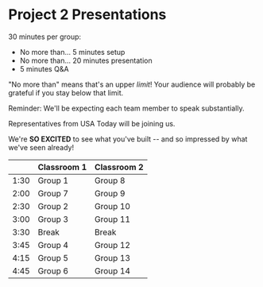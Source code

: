 # Project 2 Presentations

30 minutes per group:
- No more than... 5 minutes setup
- No more than... 20 minutes presentation
- 5 minutes Q&A

"No more than" means that's an upper *limit*! Your audience will probably be grateful if you stay below that limit.

Reminder: We'll be expecting each team member to speak substantially.

Representatives from USA Today will be joining us.

We're **SO EXCITED** to see what you've built -- and so impressed by what we've seen already!

| |Classroom 1|Classroom 2|
|-|-|-|
|1:30|Group 1|Group 8|
|2:00|Group 7|Group 9|
|2:30|Group 2|Group 10|
|3:00|Group 3|Group 11|
|3:30|Break|Break|
|3:45|Group 4|Group 12|
|4:15|Group 5|Group 13|
|4:45|Group 6|Group 14|
